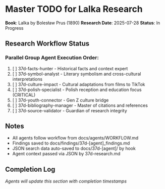 # Master TODO for Lalka Research

**Book**: Lalka by Bolesław Prus (1890)
**Research Date**: 2025-07-28
**Status**: In Progress

## Research Workflow Status

### Parallel Group Agent Execution Order:

1. [ ] 37d-facts-hunter - Historical facts and context expert
2. [ ] 37d-symbol-analyst - Literary symbolism and cross-cultural interpretations  
3. [ ] 37d-culture-impact - Cultural adaptations from films to TikTok
4. [ ] 37d-polish-specialist - Polish reception and education focus (CRITICAL)
5. [ ] 37d-youth-connector - Gen Z culture bridge
6. [ ] 37d-bibliography-manager - Master of citations and references
7. [ ] 37d-source-validator - Guardian of research integrity

## Notes

- All agents follow workflow from docs/agents/WORKFLOW.md
- Findings saved to docs/findings/37d-[agent]_findings.md
- JSON search data auto-saved to docs/37d-[agent]/ by hook
- Agent context passed via JSON by 37d-research.md

## Completion Log

*Agents will update this section with completion timestamps*
